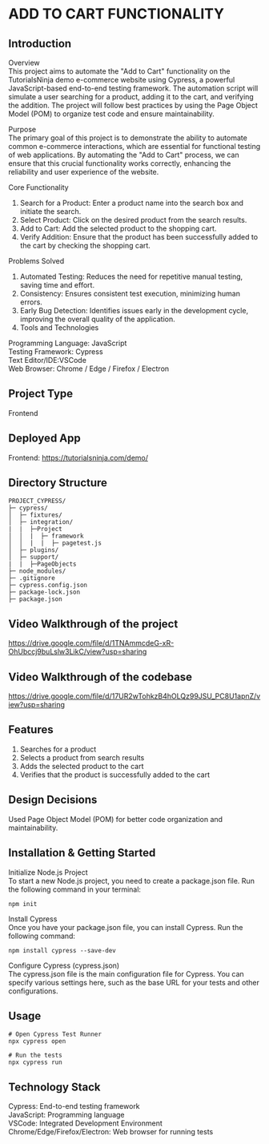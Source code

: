 # ADD TO CART FUNCTIONALITY

## Introduction
Overview  
This project aims to automate the "Add to Cart" functionality on the TutorialsNinja demo e-commerce website using Cypress, a powerful JavaScript-based end-to-end testing framework. The automation script will simulate a user searching for a product, adding it to the cart, and verifying the addition. The project will follow best practices by using the Page Object Model (POM) to organize test code and ensure maintainability.

Purpose  
The primary goal of this project is to demonstrate the ability to automate common e-commerce interactions, which are essential for functional testing of web applications. By automating the "Add to Cart" process, we can ensure that this crucial functionality works correctly, enhancing the reliability and user experience of the website.

Core Functionality  
1. Search for a Product: Enter a product name into the search box and initiate the search.
2. Select Product: Click on the desired product from the search results.
3. Add to Cart: Add the selected product to the shopping cart.
4. Verify Addition: Ensure that the product has been successfully added to the cart by checking the shopping cart.
   
Problems Solved  
1. Automated Testing: Reduces the need for repetitive manual testing, saving time and effort.
2. Consistency: Ensures consistent test execution, minimizing human errors.
3. Early Bug Detection: Identifies issues early in the development cycle, improving the overall quality of the application.
4. Tools and Technologies

Programming Language: JavaScript  
Testing Framework: Cypress  
Text Editor/IDE:VSCode  
Web Browser: Chrome / Edge / Firefox / Electron

## Project Type
Frontend

## Deployed App
Frontend: https://tutorialsninja.com/demo/

## Directory Structure
```
PROJECT_CYPRESS/
├─ cypress/
│  ├─ fixtures/
│  ├─ integration/
|  |  ├─Project
│  │  |  ├─ framework
│  │  |  |  ├─ pagetest.js
│  ├─ plugins/
│  ├─ support/
|  |  ├─PageObjects
├─ node_modules/
├─ .gitignore
├─ cypress.config.json
├─ package-lock.json
├─ package.json
```
## Video Walkthrough of the project
https://drive.google.com/file/d/1TNAmmcdeG-xR-OhUbccj9buLslw3LikC/view?usp=sharing

## Video Walkthrough of the codebase
https://drive.google.com/file/d/17UR2wTohkzB4hOLQz99JSU_PC8U1apnZ/view?usp=sharing

## Features
1. Searches for a product
2. Selects a product from search results
3. Adds the selected product to the cart
4. Verifies that the product is successfully added to the cart

## Design Decisions
Used Page Object Model (POM) for better code organization and maintainability.

## Installation & Getting Started
Initialize Node.js Project  
To start a new Node.js project, you need to create a package.json file. Run the following command in your terminal:
```
npm init
```
Install Cypress  
Once you have your package.json file, you can install Cypress. Run the following command:
```
npm install cypress --save-dev
```
Configure Cypress (cypress.json)  
The cypress.json file is the main configuration file for Cypress. You can specify various settings here, such as the base URL for your tests and other configurations.

## Usage
```
# Open Cypress Test Runner
npx cypress open
```
```
# Run the tests
npx cypress run
```
## Technology Stack
Cypress: End-to-end testing framework  
JavaScript: Programming language  
VSCode: Integrated Development Environment  
Chrome/Edge/Firefox/Electron: Web browser for running tests





